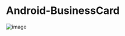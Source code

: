 ﻿# Android-BusinessCard
![image](https://user-images.githubusercontent.com/32635701/195896807-bbb69759-7b60-4e35-adae-922ed6187d40.png)
